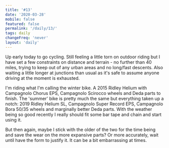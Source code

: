 ```yaml
---
title: '#13'
date: '2020-03-28'
mobile: false
featured: false
permalink: '/daily/13/'
tags: daily
changeFreq: 'never'
layout: 'daily'
---
```


Up early today to go cycling. Still feeling a little torn on outdoor riding but I have set a few constraints on distance and terrain - no further than 40 miles, trying to keep out of any urban areas and no long/fast descents. Also waiting a little longer at junctions than usual as it's safe to assume anyone driving at the moment is exhausted.

I'm riding what I'm calling the winter bike. A 2015 Ridley Helium with Campagnolo Chorus EPS, Campagnolo Scirocco wheels and Deda parts to finish. The 'summer' bike is pretty much the same but everything taken up a notch: 2019 Ridley Helium SL, Campagnolo Super Record EPS, Campagnolo Bora 50/35 wheels and marginally better Deda parts. With the weather being so good recently I really should fit some bar tape and chain and start using it.

But then again, maybe I stick with the older of the two for the time being and save the wear on the more expansive parts? Or more accurately, wait until have the form to justify it. It can be a bit embarrassing at times.
